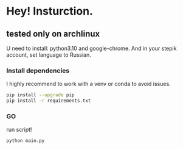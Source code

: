 # Hey! Insturction.

## tested only on archlinux

U need to install: python3.10 and google-chrome.
And in your stepik account, set language to Russian.

### Install dependencies
I highly recommend to work with a venv or conda to avoid issues.
```bash
pip install --upgrade pip
pip install -r requirements.txt
```

### GO
run script!
```bash
python main.py
```
